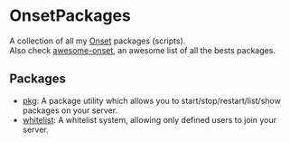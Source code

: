 # OnsetPackages
A collection of all my [Onset](https://playonset.com) packages (scripts).  
Also check [awesome-onset](https://github.com/alexandregv/awesome-onset), an awesome list of all the bests packages.

## Packages
- [pkg](https://github.com/alexandregv/onset-pkg): A package utility which allows you to start/stop/restart/list/show packages on your server.
- [whitelist](https://github.com/alexandregv/onset-whitelist): A whitelist system, allowing only defined users to join your server.
